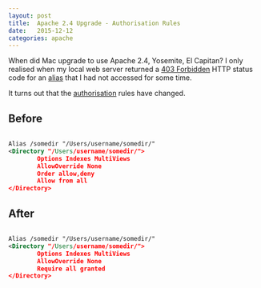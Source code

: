 ```yaml
---
layout: post
title:  Apache 2.4 Upgrade - Authorisation Rules
date:   2015-12-12
categories: apache
---
```


When did Mac upgrade to use Apache 2.4, Yosemite, El Capitan? I only realised when my local web server returned a [403 Forbidden](https://en.wikipedia.org/wiki/HTTP_403) HTTP status code for an [alias](https://httpd.apache.org/docs/2.2/mod/mod_alias.html#alias) that I had not accessed for some time.

It turns out that the [authorisation](http://httpd.apache.org/docs/trunk/upgrading.html) rules have changed.

## Before

```xml

Alias /somedir "/Users/username/somedir/"
<Directory "/Users/username/somedir/">
        Options Indexes MultiViews
        AllowOverride None
        Order allow,deny
        Allow from all
</Directory>

```

## After

```xml

Alias /somedir "/Users/username/somedir/"
<Directory "/Users/username/somedir/">
        Options Indexes MultiViews
        AllowOverride None
        Require all granted
</Directory>

```

